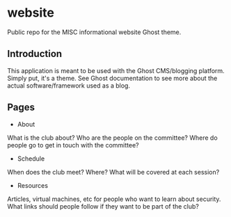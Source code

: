 website
=======

Public repo for the MISC informational website Ghost theme.

Introduction
------------

This application is meant to be used with the Ghost CMS/blogging platform. Simply put, it's a theme. See Ghost documentation to see more about the actual software/framework used as a blog.

Pages
-----

-	About

What is the club about? Who are the people on the committee? Where do people go to get in touch with the committee?

-	Schedule

When does the club meet? Where? What will be covered at each session?

-	Resources

Articles, virtual machines, etc for people who want to learn about security. What links should people follow if they want to be part of the club?

